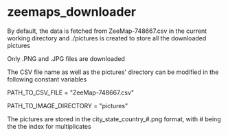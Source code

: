 zeemaps_downloader
========

By default, the data is fetched from ZeeMap-748667.csv in the current working directory and ./pictures is created to store all the downloaded pictures

Only .PNG and .JPG files are downloaded

The CSV file name as well as the pictures' directory can be modified in the following constant variables

PATH_TO_CSV_FILE = "ZeeMap-748667.csv"

PATH_TO_IMAGE_DIRECTORY = "pictures"

The pictures are stored in the city_state_country_#.png format, with # being the the index for multiplicates
